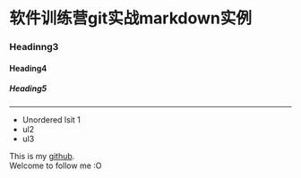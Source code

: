 # 软件训练营git实战markdown实例

### Headinng3
#### Heading4
##### Heading5
---
- Unordered lsit 1
- ul2
- ul3

This is my [github](https://github.com/GeekerAndyLove).  
Welcome to follow me :O


